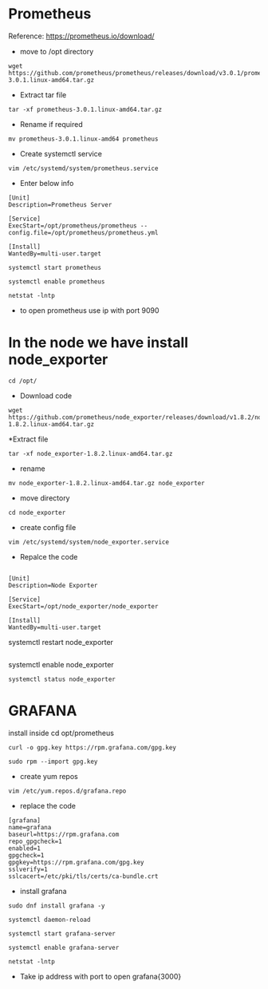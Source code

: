 # Prometheus

Reference: https://prometheus.io/download/

* move to /opt directory
```
wget https://github.com/prometheus/prometheus/releases/download/v3.0.1/prometheus-3.0.1.linux-amd64.tar.gz
```

* Extract tar file
```
tar -xf prometheus-3.0.1.linux-amd64.tar.gz
```

* Rename if required

```
mv prometheus-3.0.1.linux-amd64 prometheus
```

* Create systemctl service
```
vim /etc/systemd/system/prometheus.service
```

* Enter below info
```
[Unit]
Description=Prometheus Server

[Service]
ExecStart=/opt/prometheus/prometheus --config.file=/opt/prometheus/prometheus.yml

[Install]
WantedBy=multi-user.target
```

```
systemctl start prometheus
```
```
systemctl enable prometheus
```
```
netstat -lntp
```
* to open prometheus use ip with port 9090 

# In the node we have install node_exporter
```
cd /opt/
```
* Download code
```
wget https://github.com/prometheus/node_exporter/releases/download/v1.8.2/node_exporter-1.8.2.linux-amd64.tar.gz
```
*Extract file
```
tar -xf node_exporter-1.8.2.linux-amd64.tar.gz
```
* rename
```
mv node_exporter-1.8.2.linux-amd64.tar.gz node_exporter
```
* move directory 
```
cd node_exporter
```
* create config file
```
vim /etc/systemd/system/node_exporter.service
```
* Repalce the code
```
 
[Unit]
Description=Node Exporter

[Service]
ExecStart=/opt/node_exporter/node_exporter

[Install]
WantedBy=multi-user.target

```
systemctl restart node_exporter
```
```
systemctl enable node_exporter
```
systemctl status node_exporter
```

# GRAFANA
install inside cd opt/prometheus
```
curl -o gpg.key https://rpm.grafana.com/gpg.key
```
```
sudo rpm --import gpg.key
```
* create yum repos
```
vim /etc/yum.repos.d/grafana.repo
```
* replace the code
```
[grafana]
name=grafana
baseurl=https://rpm.grafana.com
repo_gpgcheck=1
enabled=1
gpgcheck=1
gpgkey=https://rpm.grafana.com/gpg.key
sslverify=1
sslcacert=/etc/pki/tls/certs/ca-bundle.crt
```

* install grafana

```
sudo dnf install grafana -y
```
```
systemctl daemon-reload
```
```
systemctl start grafana-server
```
```
systemctl enable grafana-server
```
```
netstat -lntp
```
* Take ip address with port to open grafana{3000}